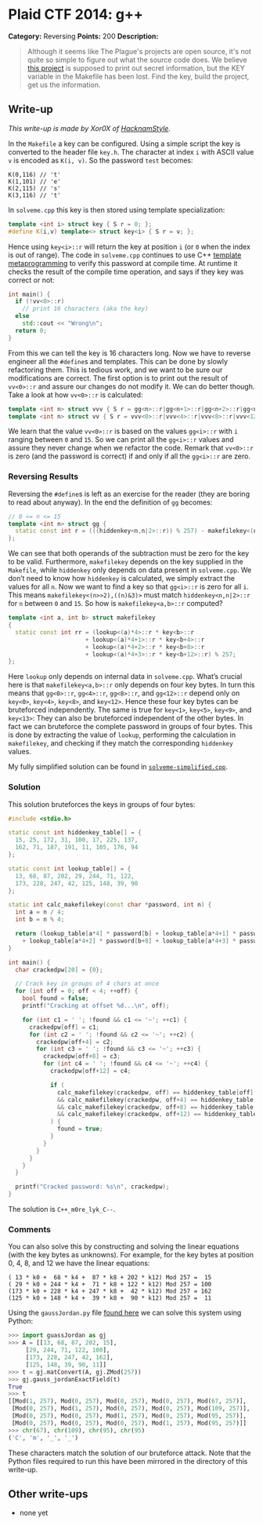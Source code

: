 # Plaid CTF 2014: g++

**Category:** Reversing
**Points:** 200
**Description:**

> Although it seems like The Plague's projects are open source, it's not quite so simple to figure out what the source code does. We believe [this project](g++-30f6a74ce24ea3605ba7cbec92222a72.tar.bz2) is supposed to print out secret information, but the KEY variable in the Makefile has been lost. Find the key, build the project, get us the information.

## Write-up

_This write-up is made by Xor0X of [HacknamStyle](http://hacknamstyle.net/)._

In the `Makefile` a key can be configured. Using a simple script the key is converted to the header file `key.h`. The character at index `i` with ASCII value `v` is encoded as `K(i, v)`. So the password `test` becomes:

```
K(0,116) // 't'
K(1,101) // 'e'
K(2,115) // 's'
K(3,116) // 't'
```

In `solveme.cpp` this key is then stored using template specialization:

```cpp
template <int i> struct key { S r = 0; };
#define K(i,v) template<> struct key<i> { S r = v; };
```

Hence using `key<i>::r` will return the key at position `i` (or `0` when the index is out of range). The code in `solveme.cpp` continues to use C++ [template metaprogramming](https://en.wikipedia.org/wiki/Template_metaprogramming) to verify this password at compile time. At runtime it checks the result of the compile time operation, and says if they key was correct or not:

```cpp
int main() {
  if (!vv<0>::r)
    // print 16 characters (aka the key)
  else
    std::cout << "Wrong\n";
  return 0;
}
```

From this we can tell the key is 16 characters long. Now we have to reverse engineer all the `#define`s and templates. This can be done by slowly refactoring them. This is tedious work, and we want to be sure our modifications are correct. The first option is to print out the result of `vv<0>::r` and assure our changes do not modify it. We can do better though. Take a look at how `vv<0>::r` is calculated:

```cpp
template <int n> struct vvv { S r = gg<n>::r|gg<n+1>::r|gg<n+2>::r|gg<n+3>::r; };
template <int n> struct vv { S r = vvv<0>::r|vvv<4>::r|vvv<8>::r|vvv<12>::r; };
```

We learn that the value `vv<0>::r` is based on the values `gg<i>::r` with `i` ranging between `0` and `15`. So we can print all the `gg<i>::r` values and assure they never change when we refactor the code. Remark that `vv<0>::r` is zero (and the password is correct) if and only if all the `gg<i>::r` are zero.

### Reversing Results

Reversing the `#define`s is left as an exercise for the reader (they are boring to read about anyway). In the end the definition of `gg` becomes:

```cpp
// 0 <= n <= 15
template <int n> struct gg {
  static const int r = (((hiddenkey<n,n|2>::r)) % 257) - makefilekey<(n>>2),((n)&3)>::rr;
};
```

We can see that both operands of the subtraction must be zero for the key to be valid. Furthermore, `makefilekey` depends on the key supplied in the `Makefile`, while `hiddenkey` only depends on data present in `solveme.cpp`. We don’t need to know how `hiddenkey` is calculated, we simply extract the values for all `n`. Now we want to find a key so that `gg<i>::r` is zero for all `i`. This means `makefilekey<(n>>2),((n)&3)>` must match `hiddenkey<n,n|2>::r` for `n` between `0` and `15`. So how is `makefilekey<a,b>::r` computed?

```cpp
template <int a, int b> struct makefilekey
{
  static const int rr = (lookup<(a)*4>::r * key<b>::r
                      + lookup<(a)*4+1>::r * key<b+4>::r
                      + lookup<(a)*4+2>::r * key<b+8>::r
                      + lookup<(a)*4+3>::r * key<b+12>::r) % 257;
};
```

Here `lookup` only depends on internal data in `solveme.cpp`. What’s crucial here is that `makefilekey<a,b>::r` only depends on four key bytes. In turn this means that `gg<0>::r`, `gg<4>::r`, `gg<8>::r`, and `gg<12>::r` depend only on `key<0>`, `key<4>`, `key<8>`, and `key<12>`. Hence these four key bytes can be bruteforced independently. The same is true for `key<1>`, `key<5>`, `key<9>`, and `key<13>`: They can also be bruteforced independent of the other bytes. In fact we can bruteforce the complete password in groups of four bytes. This is done by extracting the value of `lookup`, performing the calculation in `makefilekey`, and checking if they match the corresponding `hiddenkey` values.

My fully simplified solution can be found in [`solveme-simplified.cpp`](solveme-simplified.cpp).

### Solution

This solution bruteforces the keys in groups of four bytes:

```cpp
#include <stdio.h>

static const int hiddenkey_table[] = {
  15, 25, 172, 31, 100, 17, 225, 137,
  162, 71, 187, 191, 11, 105, 176, 94
};

static const int lookup_table[] = {
  13, 68, 87, 202, 29, 244, 71, 122,
  173, 228, 247, 42, 125, 148, 39, 90
};

static int calc_makefilekey(const char *password, int n) {
  int a = n / 4;
  int b = n % 4;

  return (lookup_table[a*4] * password[b] + lookup_table[a*4+1] * password[b+4]
    + lookup_table[a*4+2] * password[b+8] + lookup_table[a*4+3] * password[b+12]) % 257;
}

int main() {
  char crackedpw[20] = {0};

  // Crack key in groups of 4 chars at once
  for (int off = 0; off < 4; ++off) {
    bool found = false;
    printf("Cracking at offset %d...\n", off);

    for (int c1 = ' '; !found && c1 <= '~'; ++c1) {
      crackedpw[off] = c1;
      for (int c2 = ' '; !found && c2 <= '~'; ++c2) {
        crackedpw[off+4] = c2;
        for (int c3 = ' '; !found && c3 <= '~'; ++c3) {
          crackedpw[off+8] = c3;
          for (int c4 = ' '; !found && c4 <= '~'; ++c4) {
            crackedpw[off+12] = c4;

            if (
              calc_makefilekey(crackedpw, off) == hiddenkey_table[off]
              && calc_makefilekey(crackedpw, off+4) == hiddenkey_table[off+4]
              && calc_makefilekey(crackedpw, off+8) == hiddenkey_table[off+8]
              && calc_makefilekey(crackedpw, off+12) == hiddenkey_table[off+12]
            ) {
              found = true;
            }
          }
        }
      }
    }
  }

  printf("Cracked password: %s\n", crackedpw);
}
```

The solution is `C++_m0re_lyk_C--`.

### Comments

You can also solve this by constructing and solving the linear equations (with the key bytes as unknowns). For example, for the key bytes at position 0, 4, 8, and 12 we have the linear equations:

```
( 13 * k0 +  68 * k4 +  87 * k8 + 202 * k12) Mod 257 =  15
( 29 * k0 + 244 * k4 +  71 * k8 + 122 * k12) Mod 257 = 100
(173 * k0 + 228 * k4 + 247 * k8 +  42 * k12) Mod 257 = 162
(125 * k0 + 148 * k4 +  39 * k8 +  90 * k12) Mod 257 =  11
```

Using the `gaussJordan.py` file [found here](http://anh.cs.luc.edu/331/code/) we can solve this system using Python:

```python
>>> import guassJordan as gj
>>> A = [[13, 68, 87, 202, 15],
     [29, 244, 71, 122, 100],
     [173, 228, 247, 42, 162],
     [125, 148, 39, 90, 11]]
>>> t = gj.matConvert(A, gj.ZMod(257))
>>> gj.gauss_jordanExactField(t)
True
>>> t
[[Mod(1, 257), Mod(0, 257), Mod(0, 257), Mod(0, 257), Mod(67, 257)],
 [Mod(0, 257), Mod(1, 257), Mod(0, 257), Mod(0, 257), Mod(109, 257)],
 [Mod(0, 257), Mod(0, 257), Mod(1, 257), Mod(0, 257), Mod(95, 257)],
 [Mod(0, 257), Mod(0, 257), Mod(0, 257), Mod(1, 257), Mod(95, 257)]]
>>> chr(67), chr(109), chr(95), chr(95)
('C', 'm', '_', '_')
```

These characters match the solution of our bruteforce attack. Note that the Python files required to run this have been mirrored in the directory of this write-up.

## Other write-ups

* none yet
